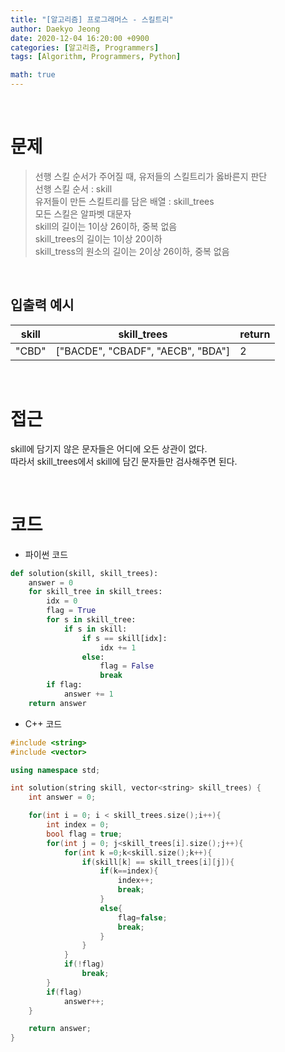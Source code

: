 ```yaml
---
title: "[알고리즘] 프로그래머스 - 스킬트리"
author: Daekyo Jeong
date: 2020-12-04 16:20:00 +0900
categories: [알고리즘, Programmers]
tags: [Algorithm, Programmers, Python]

math: true
---
```



<br/>

# **문제**


> 선행 스킬 순서가 주어질 때, 유저들의 스킬트리가 옳바른지 판단            
> 선행 스킬 순서 : skill    
> 유저들이 만든 스킬트리를 담은 배열 : skill_trees            
> 모든 스킬은 알파벳 대문자   
> skill의 길이는 1이상 26이하, 중복 없음   
> skill_trees의 길이는 1이상 20이하    
> skill_tress의 원소의 길이는 2이상 26이하, 중복 없음      

<br/>

## **입출력 예시**

| skill | skill_trees | return |
|---------|--------|-------|
| "CBD" |	["BACDE", "CBADF", "AECB", "BDA"]	| 2 |

<br/>

# **접근**

skill에 담기지 않은 문자들은 어디에 오든 상관이 없다.   
따라서 skill_trees에서 skill에 담긴 문자들만 검사해주면 된다.   

<br/>

# **코드**

- 파이썬 코드   

```py
def solution(skill, skill_trees):
    answer = 0
    for skill_tree in skill_trees:
        idx = 0
        flag = True
        for s in skill_tree:
            if s in skill:
                if s == skill[idx]:
                    idx += 1
                else:
                    flag = False
                    break
        if flag:
            answer += 1
    return answer
```

- C++ 코드

```cpp
#include <string>
#include <vector>

using namespace std;

int solution(string skill, vector<string> skill_trees) {
    int answer = 0;

    for(int i = 0; i < skill_trees.size();i++){
        int index = 0;
        bool flag = true;
        for(int j = 0; j<skill_trees[i].size();j++){
            for(int k =0;k<skill.size();k++){
                if(skill[k] == skill_trees[i][j]){
                    if(k==index){
                        index++;
                        break;
                    }
                    else{
                        flag=false;
                        break;
                    }
                }
            }
            if(!flag)
                break;
        }
        if(flag)
            answer++;
    }

    return answer;
}
```

<br/>
